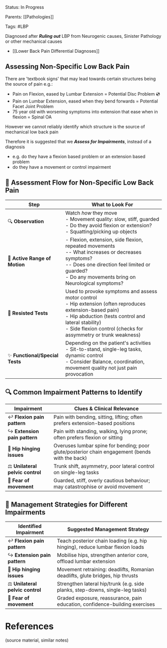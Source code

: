 
Status: In Progress

Parents: [[Pathologies]] 

Tags: #LBP 

Diagnosed after ***Ruling out*** LBP from Neurogenic causes, Sinister Pathology or other mechanical causes

- [[Lower Back Pain Differential Diagnoses]]

## Assessing Non-Specific Low Back Pain

There are 'textbook signs' that may lead towards certain structures being the source of pain e.g.:

- Pain on Flexion, eased by Lumbar Extension = Potential Disc Problem 💿
- Pain on Lumbar Extension, eased when they bend forwards = Potential Facet Joint Problem 
- 75 year old with worsening symptoms into extension that ease when in flexion = Spinal OA

However we cannot reliably identify which structure is the source of mechanical low back pain

Therefore it is suggested that we  ***Assess for Impairments***, instead of a diagnosis

- e.g. do they have a flexion based problem or an extension based problem
- do they have a movement or control impairment

## 🧪 Assessment Flow for Non-Specific Low Back Pain

| **Step**                       | **What to Look For**                                                                                                                                                                                                                      |
| ------------------------------ | ----------------------------------------------------------------------------------------------------------------------------------------------------------------------------------------------------------------------------------------- |
| 🔍 **Observation**             | Watch *how* they move<br>- Movement quality: slow, stiff, guarded<br>- Do they avoid flexion or extension?<br>- Squatting/picking up objects                                                                                              |
| 🔁 **Active Range of Motion**  | - Flexion, extension, side flexion, repeated movements<br>-- What increases or decreases symptoms?<br>-- Does one direction feel limited or guarded?<br>- Do any movements bring on Neurological symptoms?                                |
| 💪 **Resisted Tests**          | Used to provoke symptoms and assess motor control<br>- Hip extension (often reproduces extension-based pain)<br>- Hip abduction (tests control and lateral stability)<br>- Side flexion control (checks for assymmetry or trunk weakness) |
| ✨ **Functional/Special Tests** | Depending on the patient's activities<br>- Sit-to-stand, single-leg tasks, dynamic control<br>- Consider Balance, coordination, movement quality not just pain provocation                                                                |
## 🔍 Common Impairment Patterns to Identify

| **Impairment**                   | **Clues & Clinical Relevance**                                                                 |
| -------------------------------- | ---------------------------------------------------------------------------------------------- |
| ↩️ **Flexion pain pattern**      | Pain with bending, sitting, lifting; often prefers extension-based positions                   |
| ↪️ **Extension pain pattern**    | Pain with standing, walking, lying prone; often prefers flexion or sitting                     |
| 🔁 **Hip hinging issues**        | Overuses lumbar spine for bending; poor glute/posterior chain engagement (bends with the back) |
| ⚖️ **Unilateral pelvic control** | Trunk shift, asymmetry, poor lateral control on single-leg tasks                               |
| 😬 **Fear of movement**          | Guarded, stiff, overly cautious behaviour; may catastrophise or avoid movement                 |
## 🎯 Management Strategies for Different Impairments

| **Identified Impairment**       | **Suggested Management Strategy**                                            |
|----------------------------------|-------------------------------------------------------------------------------|
| ↩️ **Flexion pain pattern**      | Teach posterior chain loading (e.g. hip hinging), reduce lumbar flexion loads |
| ↪️ **Extension pain pattern**    | Mobilise hips, strengthen anterior core, offload lumbar extension             |
| 🔁 **Hip hinging issues**        | Movement retraining: deadlifts, Romanian deadlifts, glute bridges, hip thrusts |
| ⚖️ **Unilateral pelvic control** | Strengthen lateral hip/trunk (e.g. side planks, step-downs, single-leg tasks)  |
| 😬 **Fear of movement**          | Graded exposure, reassurance, pain education, confidence-building exercises     |



# References
(source material, similar notes)